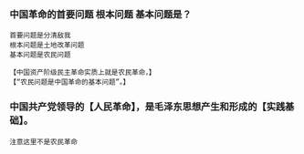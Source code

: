 ### 中国革命的首要问题  根本问题 基本问题是？
    首要问题是分清敌我
    根本问题是土地改革问题
    基本问题是农民问题

    【中国资产阶级民主革命实质上就是农民革命，】
    【“农民问题是中国革命的基本问题”。】

### 中国共产党领导的【人民革命】，是毛泽东思想产生和形成的【实践基础】。    
    注意这里不是农民革命
